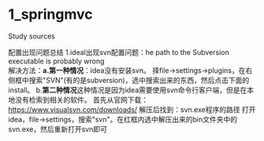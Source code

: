 # 1_springmvc
Study sources

配置出现问题总结
1.ideal出现svn配置问题：he path to the Subversion executable is probably wrong  
解决方法：**a.第一种情况**：idea没有安装svn。
择file→settings→plugins，在右侧框中搜索"SVN"(有的是subversion)，选中搜索出来的东西，然后点击下面的install。
b.**第二种情况**这种情况是因为idea需要使用svn命令行客户端，但是在本地没有检索到相关的软件。
首先从官网下载：https://www.visualsvn.com/downloads/  解压后找到：svn.exe程序的路径
打开idea，file→settings，搜索"svn"。在红框内选中解压出来的bin文件夹中的svn.exe，然后重新打开svn即可
